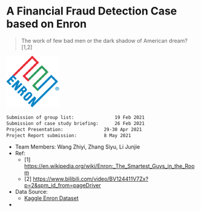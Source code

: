 # A Financial Fraud Detection Case based on Enron
> The work of few bad men or the dark shadow of American dream?[1,2]

![The logo of Enron Corporation](./externalResources/logo.png)
```
Submission of group list:				19 Feb 2021
Submission of case study briefing:		26 Feb 2021
Project Presentation:				29-30 Apr 2021
Project Report submission:			8 May 2021
```
- Team Members: Wang Zhiyi, Zhang Siyu, Li Junjie
- Ref:
  - [1] https://en.wikipedia.org/wiki/Enron:_The_Smartest_Guys_in_the_Room
  - [2] https://www.bilibili.com/video/BV124411V7Zx?p=2&spm_id_from=pageDriver
- Data Source:
  - [Kaggle Enron Dataset](!https://www.kaggle.com/wcukierski/enron-email-dataset)
- 
